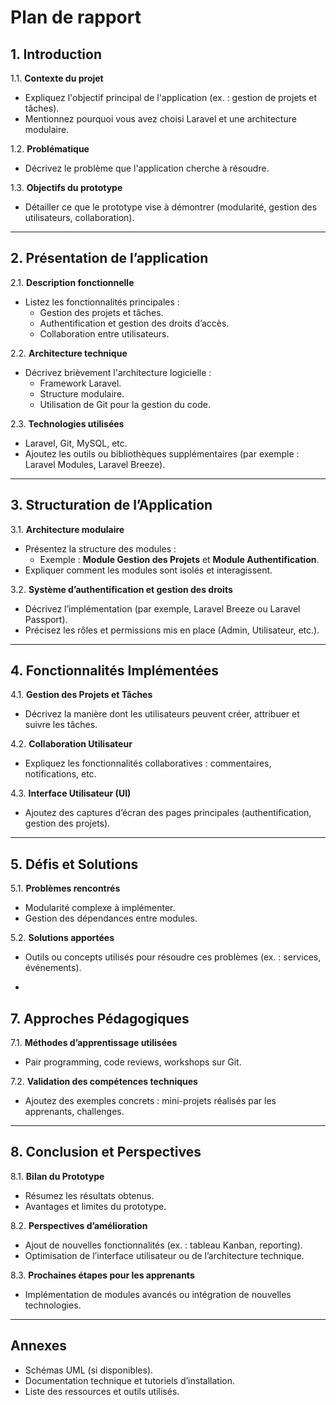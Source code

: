 
# Plan de rapport

## **1. Introduction**  
1.1. **Contexte du projet**  
   - Expliquez l'objectif principal de l'application (ex. : gestion de projets et tâches).  
   - Mentionnez pourquoi vous avez choisi Laravel et une architecture modulaire.  

1.2. **Problématique**  
   - Décrivez le problème que l'application cherche à résoudre.  

1.3. **Objectifs du prototype**  
   - Détailler ce que le prototype vise à démontrer (modularité, gestion des utilisateurs, collaboration).  

---

## **2. Présentation de l’application**  
2.1. **Description fonctionnelle**  
   - Listez les fonctionnalités principales :  
     - Gestion des projets et tâches.  
     - Authentification et gestion des droits d’accès.  
     - Collaboration entre utilisateurs.  

2.2. **Architecture technique**  
   - Décrivez brièvement l'architecture logicielle :  
     - Framework Laravel.  
     - Structure modulaire.  
     - Utilisation de Git pour la gestion du code.  

2.3. **Technologies utilisées**  
   - Laravel, Git, MySQL, etc.  
   - Ajoutez les outils ou bibliothèques supplémentaires (par exemple : Laravel Modules, Laravel Breeze).  

---

## **3. Structuration de l’Application**  
3.1. **Architecture modulaire**  
   - Présentez la structure des modules :  
     - Exemple : **Module Gestion des Projets** et **Module Authentification**.  
   - Expliquer comment les modules sont isolés et interagissent.  

3.2. **Système d’authentification et gestion des droits**  
   - Décrivez l’implémentation (par exemple, Laravel Breeze ou Laravel Passport).  
   - Précisez les rôles et permissions mis en place (Admin, Utilisateur, etc.).  

---

## **4. Fonctionnalités Implémentées**  
4.1. **Gestion des Projets et Tâches**  
   - Décrivez la manière dont les utilisateurs peuvent créer, attribuer et suivre les tâches.  

4.2. **Collaboration Utilisateur**  
   - Expliquez les fonctionnalités collaboratives : commentaires, notifications, etc.  

4.3. **Interface Utilisateur (UI)**  
   - Ajoutez des captures d’écran des pages principales (authentification, gestion des projets).  

---

## **5. Défis et Solutions**  
5.1. **Problèmes rencontrés**  
   - Modularité complexe à implémenter.  
   - Gestion des dépendances entre modules.  

5.2. **Solutions apportées**  
   - Outils ou concepts utilisés pour résoudre ces problèmes (ex. : services, événements).  

-
## **7. Approches Pédagogiques**  
7.1. **Méthodes d’apprentissage utilisées**  
   - Pair programming, code reviews, workshops sur Git.  

7.2. **Validation des compétences techniques**  
   - Ajoutez des exemples concrets : mini-projets réalisés par les apprenants, challenges.  

---

## **8. Conclusion et Perspectives**  
8.1. **Bilan du Prototype**  
   - Résumez les résultats obtenus.  
   - Avantages et limites du prototype.  

8.2. **Perspectives d’amélioration**  
   - Ajout de nouvelles fonctionnalités (ex. : tableau Kanban, reporting).  
   - Optimisation de l’interface utilisateur ou de l’architecture technique.  

8.3. **Prochaines étapes pour les apprenants**  
   - Implémentation de modules avancés ou intégration de nouvelles technologies.  

---

## **Annexes**  
- Schémas UML (si disponibles).  
- Documentation technique et tutoriels d’installation.  
- Liste des ressources et outils utilisés.  

